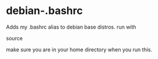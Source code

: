 # debian-.bashrc
Adds my .bashrc alias to debian base distros.
run with

source 

make sure you are in your home directory when you run this.
